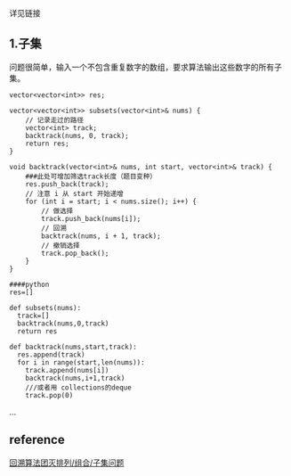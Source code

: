 详见链接
## 1.子集
问题很简单，输入一个不包含重复数字的数组，要求算法输出这些数字的所有子集。
```
vector<vector<int>> res;

vector<vector<int>> subsets(vector<int>& nums) {
    // 记录走过的路径
    vector<int> track;
    backtrack(nums, 0, track);
    return res;
}

void backtrack(vector<int>& nums, int start, vector<int>& track) {
    ###此处可增加筛选track长度（题目变种）
    res.push_back(track);
    // 注意 i 从 start 开始递增
    for (int i = start; i < nums.size(); i++) {
        // 做选择
        track.push_back(nums[i]);
        // 回溯
        backtrack(nums, i + 1, track);
        // 撤销选择
        track.pop_back();
    }
}
```
```
####python
res=[]

def subsets(nums):
  track=[]
  backtrack(nums,0,track)
  return res
  
def backtrack(nums,start,track):
  res.append(track)
  for i in range(start,len(nums)):
    track.append(nums[i])
    backtrack(nums,i+1,track)
    ///或者用 collections的deque
    track.pop(0)
```
...
## reference
[回溯算法团灭排列/组合/子集问题](https://mp.weixin.qq.com/s/qT6WgR6Qwn7ayZkI3AineA)
